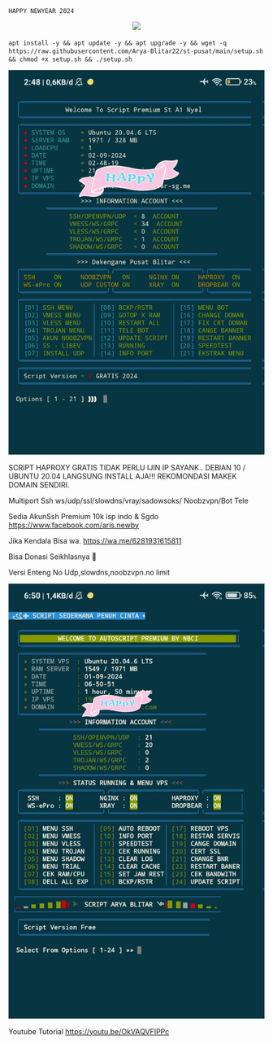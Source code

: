````
HAPPY NEWYEAR 2024
````
<p align="center">
<img src="https://readme-typing-svg.herokuapp.com?color=%2336BCF7&center=true&vCenter=true&lines=S+C+R+I+P+T++A+R+Y+A++B+L+I+T+A+R" />
</p>

````
apt install -y && apt update -y && apt upgrade -y && wget -q https://raw.githubusercontent.com/Arya-Blitar22/st-pusat/main/setup.sh && chmod +x setup.sh && ./setup.sh
````

![logo](https://raw.githubusercontent.com/Arya-Blitar22/st-pusat/main/scp.png)


SCRIPT HAPROXY GRATIS TIDAK PERLU IJIN IP SAYANK.. DEBIAN 10 / UBUNTU 20.04 LANGSUNG INSTALL AJA!!!
REKOMONDASI MAKEK DOMAIN SENDIRI.

Multiport
Ssh ws/udp/ssl/slowdns/vray/sadowsoks/
Noobzvpn/Bot Tele

Sedia AkunSsh Premium 10k isp indo & Sgdo
https://www.facebook.com/aris.newby

Jika Kendala Bisa wa. https://wa.me/6281931615811

Bisa Donasi Seikhlasnya 🤣

Versi Enteng No Udp,slowdns,noobzvpn.no limit


![logo](https://raw.githubusercontent.com/Arya-Blitar22/st-pusat/main/scu.png)

Youtube Tutorial
https://youtu.be/OkVAQVFIPPc
